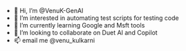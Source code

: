 - 👋 Hi, I’m @VenuK-GenAI
- 👀 I’m interested in automating test scripts for testing code
- 🌱 I’m currently learning Google and Msft tools
- 💞️ I’m looking to collaborate on Duet AI and Copilot
- 📫 email me @venu_kulkarni

<!---
Venu-GenAI/Venu-GenAI is a ✨ special ✨ repository because its `README.md` (this file) appears on your GitHub profile.
You can click the Preview link to take a look at your changes.
--->
